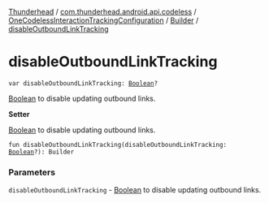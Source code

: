[Thunderhead](../../../index.md) / [com.thunderhead.android.api.codeless](../../index.md) / [OneCodelessInteractionTrackingConfiguration](../index.md) / [Builder](index.md) / [disableOutboundLinkTracking](./disable-outbound-link-tracking.md)

# disableOutboundLinkTracking

`var disableOutboundLinkTracking: `[`Boolean`](https://kotlinlang.org/api/latest/jvm/stdlib/kotlin/-boolean/index.html)`?`

[Boolean](https://kotlinlang.org/api/latest/jvm/stdlib/kotlin/-boolean/index.html) to disable updating outbound links.

**Setter**

[Boolean](https://kotlinlang.org/api/latest/jvm/stdlib/kotlin/-boolean/index.html) to disable updating outbound links.

`fun disableOutboundLinkTracking(disableOutboundLinkTracking: `[`Boolean`](https://kotlinlang.org/api/latest/jvm/stdlib/kotlin/-boolean/index.html)`?): Builder`

### Parameters

`disableOutboundLinkTracking` - [Boolean](https://kotlinlang.org/api/latest/jvm/stdlib/kotlin/-boolean/index.html) to disable updating outbound links.